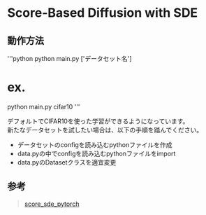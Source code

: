 # Score-Based Diffusion with SDE

## 動作方法
'''python
python main.py ['データセット名']

# ex.
python main.py cifar10
'''

デフォルトでCIFAR10を使った学習ができるようになっています。  
新たなデータセットを試したい場合は、以下の手順を踏んでください。
- データセットのconfigを読み込むpythonファイルを作成
- data.pyの中でconfigを読み込むpythonファイルをimport
- data.pyのDatasetクラスを適宜変更

## 参考
> [score_sde_pytorch](https://github.com/yang-song/score_sde_pytorch)